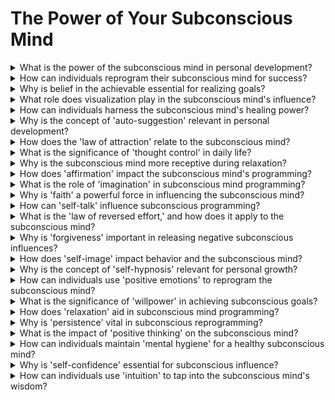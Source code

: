 


# The Power of Your Subconscious Mind

<details>
<summary>What is the power of the subconscious mind in personal development?</summary>

- The subconscious mind can influence thoughts, behavior, and outcomes.

- Harnessing its power can lead to positive changes in life.

- Understanding the subconscious mind is key to self-improvement.

</details>

<details>
<summary>How can individuals reprogram their subconscious mind for success?</summary>

- Reprogramming involves replacing negative beliefs with positive ones.

- Affirmations and visualization are powerful techniques.

- Consistent repetition is essential for reprogramming.

</details>

<details>
<summary>Why is belief in the achievable essential for realizing goals?</summary>

- Belief fuels motivation and perseverance.

- A strong belief in success attracts opportunities.

- Believing in your goals makes them more likely to manifest.

</details>

<details>
<summary>What role does visualization play in the subconscious mind's influence?</summary>

- Visualization is a tool for imprinting goals on the subconscious mind.

- It creates a mental image of desired outcomes.

- Visualizing success enhances focus and determination.

</details>

<details>
<summary>How can individuals harness the subconscious mind's healing power?</summary>

- The subconscious mind can aid physical and emotional healing.

- Positive affirmations and visualization promote well-being.

- Belief in recovery is crucial for healing.

</details>

<details>
<summary>Why is the concept of 'auto-suggestion' relevant in personal development?</summary>

- Auto-suggestion is self-instruction to the subconscious mind.

- It's a technique for achieving desired outcomes through suggestion.

- Auto-suggestion can influence thoughts, behaviors, and health.

</details>

<details>
<summary>How does the 'law of attraction' relate to the subconscious mind?</summary>

- The law of attraction suggests that like attracts like.

- The subconscious mind can manifest what you focus on.

- Positive thoughts and emotions attract positive experiences.

</details>

<details>
<summary>What is the significance of 'thought control' in daily life?</summary>

- Thought control involves directing thoughts toward desired outcomes.

- It reduces negative thinking and promotes positivity.

- Mastering thought control leads to a happier life.

</details>

<details>
<summary>Why is the subconscious mind more receptive during relaxation?</summary>

- The subconscious mind is more open to suggestion in a relaxed state.

- Relaxation reduces resistance to change and reprogramming.

- Relaxed states facilitate creative thinking.

</details>

<details>
<summary>How does 'affirmation' impact the subconscious mind's programming?</summary>

- Affirmations are positive statements that influence the subconscious mind.

- Repeating affirmations reinforces desired beliefs and behaviors.

- Affirmations boost self-confidence and self-worth.

</details>

<details>
<summary>What is the role of 'imagination' in subconscious mind programming?</summary>

- Imagination creates vivid mental images of desired outcomes.

- It's a tool for communicating goals to the subconscious mind.

- Imagination enhances the effectiveness of visualization.

</details>

<details>
<summary>Why is 'faith' a powerful force in influencing the subconscious mind?</summary>

- Faith instills unwavering belief in the subconscious mind.

- It removes doubt and strengthens positive intentions.

- Faith empowers the subconscious mind to manifest desires.

</details>

<details>
<summary>How can 'self-talk' influence subconscious programming?</summary>

- Positive self-talk promotes self-confidence and success.

- Negative self-talk reinforces limiting beliefs.

- Monitoring self-talk is crucial for self-improvement.

</details>

<details>
<summary>What is the 'law of reversed effort,' and how does it apply to the subconscious mind?</summary>

- The law of reversed effort states that the harder you try, the less you achieve.

- The subconscious mind responds better to relaxed, effortless intention.

- Forcing change may lead to resistance.

</details>

<details>
<summary>Why is 'forgiveness' important in releasing negative subconscious influences?</summary>

- Forgiveness liberates the mind from past grievances and negative emotions.

- It removes blocks to positive subconscious programming.

- Forgiving others and oneself promotes inner peace.

</details>

<details>
<summary>How does 'self-image' impact behavior and the subconscious mind?</summary>

- Self-image is the mental picture one has of oneself.

- A positive self-image leads to confidence and success.

- Improving self-image enhances the subconscious mind's influence.

</details>

<details>
<summary>Why is the concept of 'self-hypnosis' relevant for personal growth?</summary>

- Self-hypnosis allows individuals to access the subconscious mind intentionally.

- It's a tool for reprogramming and achieving desired changes.

- Self-hypnosis can boost confidence and well-being.

</details>

<details>
<summary>How can individuals use 'positive emotions' to reprogram the subconscious mind?</summary>

- Positive emotions align with desired outcomes and beliefs.

- Cultivating joy, gratitude, and love influences the subconscious mind.

- Emotions have a profound impact on subconscious programming.

</details>

<details>
<summary>What is the significance of 'willpower' in achieving subconscious goals?</summary>

- Willpower is the determination to pursue and achieve subconscious goals.

- It helps overcome obstacles and maintain focus.

- Strong willpower ensures persistence and success.

</details>

<details>
<summary>How does 'relaxation' aid in subconscious mind programming?</summary>

- Relaxation reduces resistance to new beliefs and behaviors.

- It creates a receptive state for subconscious suggestions.

- Relaxed states facilitate the imprinting of positive affirmations.

</details>

<details>
<summary>Why is 'persistence' vital in subconscious reprogramming?</summary>

- Persistence is the commitment to consistent subconscious work.

- Reprogramming requires ongoing effort and repetition.

- Persistence leads to lasting subconscious changes.

</details>

<details>
<summary>What is the impact of 'positive thinking' on the subconscious mind?</summary>

- Positive thinking aligns thoughts with desired outcomes.

- It promotes optimism and a proactive mindset.

- Positive thoughts influence subconscious programming.

</details>

<details>
<summary>How can individuals maintain 'mental hygiene' for a healthy subconscious mind?</summary>

- Mental hygiene involves monitoring and purifying thoughts.

- It's about cultivating a positive mental environment.

- Mental hygiene supports overall well-being.

</details>

<details>
<summary>Why is 'self-confidence' essential for subconscious influence?</summary>

- Self-confidence empowers individuals to believe in their potential.

- A confident mindset is more receptive to subconscious programming.

- Confidence leads to greater achievement.

</details>

<details>
<summary>How can individuals use 'intuition' to tap into the subconscious mind's wisdom?</summary>

- Intuition is a source of inner wisdom and guidance.

- Listening to intuition enhances decision-making and problem-solving.

- Intuition connects with the subconscious mind's knowledge.

</details>

